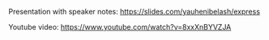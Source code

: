 Presentation with speaker notes:
https://slides.com/yauhenibelash/express

Youtube video: 
https://www.youtube.com/watch?v=8xxXnBYVZJA
